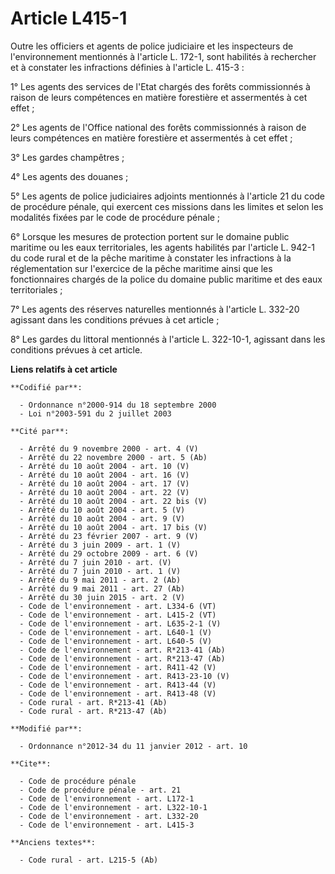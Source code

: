 # Article L415-1

Outre les officiers et agents de police judiciaire et les inspecteurs de l'environnement mentionnés à l'article L. 172-1,
sont habilités à rechercher et à constater les infractions définies à l'article L. 415-3 : 

1° Les agents des services de l'Etat chargés des forêts commissionnés à raison de leurs compétences en matière forestière et
assermentés à cet effet ; 

2° Les agents de l'Office national des forêts commissionnés à raison de leurs compétences en matière forestière et
assermentés à cet effet ; 

3° Les gardes champêtres ; 

4° Les agents des douanes ; 

5° Les agents de police judiciaires adjoints mentionnés à l'article 21 du code de procédure pénale, qui exercent ces missions
dans les limites et selon les modalités fixées par le code de procédure pénale ; 

6° Lorsque les mesures de protection portent sur le domaine public maritime ou les eaux territoriales, les agents habilités
par l'article L. 942-1 du code rural et de la pêche maritime à constater les infractions à la réglementation sur l'exercice
de la pêche maritime ainsi que les fonctionnaires chargés de la police du domaine public maritime et des eaux
territoriales ; 

7° Les agents des réserves naturelles mentionnés à l'article L. 332-20 agissant dans les conditions prévues à cet article ; 

8° Les gardes du littoral mentionnés à l'article L. 322-10-1, agissant dans les conditions prévues à cet article.

**Liens relatifs à cet article**

	**Codifié par**:

	  - Ordonnance n°2000-914 du 18 septembre 2000
	  - Loi n°2003-591 du 2 juillet 2003

	**Cité par**:

	  - Arrêté du 9 novembre 2000 - art. 4 (V)
	  - Arrêté du 22 novembre 2000 - art. 5 (Ab)
	  - Arrêté du 10 août 2004 - art. 10 (V)
	  - Arrêté du 10 août 2004 - art. 16 (V)
	  - Arrêté du 10 août 2004 - art. 17 (V)
	  - Arrêté du 10 août 2004 - art. 22 (V)
	  - Arrêté du 10 août 2004 - art. 22 bis (V)
	  - Arrêté du 10 août 2004 - art. 5 (V)
	  - Arrêté du 10 août 2004 - art. 9 (V)
	  - Arrêté du 10 août 2004 - art. 17 bis (V)
	  - Arrêté du 23 février 2007 - art. 9 (V)
	  - Arrêté du 3 juin 2009 - art. 1 (V)
	  - Arrêté du 29 octobre 2009 - art. 6 (V)
	  - Arrêté du 7 juin 2010 - art. (V)
	  - Arrêté du 7 juin 2010 - art. 1 (V)
	  - Arrêté du 9 mai 2011 - art. 2 (Ab)
	  - Arrêté du 9 mai 2011 - art. 27 (Ab)
	  - Arrêté du 30 juin 2015 - art. 2 (V)
	  - Code de l'environnement - art. L334-6 (VT)
	  - Code de l'environnement - art. L415-2 (VT)
	  - Code de l'environnement - art. L635-2-1 (V)
	  - Code de l'environnement - art. L640-1 (V)
	  - Code de l'environnement - art. L640-5 (V)
	  - Code de l'environnement - art. R*213-41 (Ab)
	  - Code de l'environnement - art. R*213-47 (Ab)
	  - Code de l'environnement - art. R411-42 (V)
	  - Code de l'environnement - art. R413-23-10 (V)
	  - Code de l'environnement - art. R413-44 (V)
	  - Code de l'environnement - art. R413-48 (V)
	  - Code rural - art. R*213-41 (Ab)
	  - Code rural - art. R*213-47 (Ab)

	**Modifié par**:

	  - Ordonnance n°2012-34 du 11 janvier 2012 - art. 10

	**Cite**:

	  - Code de procédure pénale
	  - Code de procédure pénale - art. 21
	  - Code de l'environnement - art. L172-1
	  - Code de l'environnement - art. L322-10-1
	  - Code de l'environnement - art. L332-20
	  - Code de l'environnement - art. L415-3

	**Anciens textes**:

	  - Code rural - art. L215-5 (Ab)
